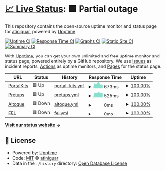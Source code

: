 # [📈 Live Status](https://atiniguar.github.io/celtech-status): <!--live status--> **🟧 Partial outage**

This repository contains the open-source uptime monitor and status page for [atiniguar](https://atiniguar.github.io/celtech-status), powered by [Upptime](https://github.com/upptime/upptime).

[![Uptime CI](https://github.com/atiniguar/celtech-status/workflows/Uptime%20CI/badge.svg)](https://github.com/atiniguar/celtech-status/actions?query=workflow%3A%22Uptime+CI%22)
[![Response Time CI](https://github.com/atiniguar/celtech-status/workflows/Response%20Time%20CI/badge.svg)](https://github.com/atiniguar/celtech-status/actions?query=workflow%3A%22Response+Time+CI%22)
[![Graphs CI](https://github.com/atiniguar/celtech-status/workflows/Graphs%20CI/badge.svg)](https://github.com/atiniguar/celtech-status/actions?query=workflow%3A%22Graphs+CI%22)
[![Static Site CI](https://github.com/atiniguar/celtech-status/workflows/Static%20Site%20CI/badge.svg)](https://github.com/atiniguar/celtech-status/actions?query=workflow%3A%22Static+Site+CI%22)
[![Summary CI](https://github.com/atiniguar/celtech-status/workflows/Summary%20CI/badge.svg)](https://github.com/atiniguar/celtech-status/actions?query=workflow%3A%22Summary+CI%22)

With [Upptime](https://upptime.js.org), you can get your own unlimited and free uptime monitor and status page, powered entirely by a GitHub repository. We use [Issues](https://github.com/atiniguar/celtech-status/issues) as incident reports, [Actions](https://github.com/atiniguar/celtech-status/actions) as uptime monitors, and [Pages](https://atiniguar.github.io/celtech-status) for the status page.

<!--start: status pages-->
<!-- This summary is generated by Upptime (https://github.com/upptime/upptime) -->
<!-- Do not edit this manually, your changes will be overwritten -->
<!-- prettier-ignore -->
| URL | Status | History | Response Time | Uptime |
| --- | ------ | ------- | ------------- | ------ |
| <img alt="" src="https://favicons.githubusercontent.com/portalkits.celtech.com.gt" height="13"> [PortalKits](https://portalkits.celtech.com.gt/) | 🟩 Up | [portal-kits.yml](https://github.com/atiniguar/celtech-status/commits/HEAD/history/portal-kits.yml) | <details><summary><img alt="Response time graph" src="./graphs/portal-kits/response-time-week.png" height="20"> 673ms</summary><br><a href="https://atiniguar.github.io/celtech-status/history/portal-kits"><img alt="Response time 875" src="https://img.shields.io/endpoint?url=https%3A%2F%2Fraw.githubusercontent.com%2Fatiniguar%2Fceltech-status%2FHEAD%2Fapi%2Fportal-kits%2Fresponse-time.json"></a><br><a href="https://atiniguar.github.io/celtech-status/history/portal-kits"><img alt="24-hour response time 568" src="https://img.shields.io/endpoint?url=https%3A%2F%2Fraw.githubusercontent.com%2Fatiniguar%2Fceltech-status%2FHEAD%2Fapi%2Fportal-kits%2Fresponse-time-day.json"></a><br><a href="https://atiniguar.github.io/celtech-status/history/portal-kits"><img alt="7-day response time 673" src="https://img.shields.io/endpoint?url=https%3A%2F%2Fraw.githubusercontent.com%2Fatiniguar%2Fceltech-status%2FHEAD%2Fapi%2Fportal-kits%2Fresponse-time-week.json"></a><br><a href="https://atiniguar.github.io/celtech-status/history/portal-kits"><img alt="30-day response time 748" src="https://img.shields.io/endpoint?url=https%3A%2F%2Fraw.githubusercontent.com%2Fatiniguar%2Fceltech-status%2FHEAD%2Fapi%2Fportal-kits%2Fresponse-time-month.json"></a><br><a href="https://atiniguar.github.io/celtech-status/history/portal-kits"><img alt="1-year response time 875" src="https://img.shields.io/endpoint?url=https%3A%2F%2Fraw.githubusercontent.com%2Fatiniguar%2Fceltech-status%2FHEAD%2Fapi%2Fportal-kits%2Fresponse-time-year.json"></a></details> | <details><summary><a href="https://atiniguar.github.io/celtech-status/history/portal-kits">100.00%</a></summary><a href="https://atiniguar.github.io/celtech-status/history/portal-kits"><img alt="All-time uptime 98.18%" src="https://img.shields.io/endpoint?url=https%3A%2F%2Fraw.githubusercontent.com%2Fatiniguar%2Fceltech-status%2FHEAD%2Fapi%2Fportal-kits%2Fuptime.json"></a><br><a href="https://atiniguar.github.io/celtech-status/history/portal-kits"><img alt="24-hour uptime 100.00%" src="https://img.shields.io/endpoint?url=https%3A%2F%2Fraw.githubusercontent.com%2Fatiniguar%2Fceltech-status%2FHEAD%2Fapi%2Fportal-kits%2Fuptime-day.json"></a><br><a href="https://atiniguar.github.io/celtech-status/history/portal-kits"><img alt="7-day uptime 100.00%" src="https://img.shields.io/endpoint?url=https%3A%2F%2Fraw.githubusercontent.com%2Fatiniguar%2Fceltech-status%2FHEAD%2Fapi%2Fportal-kits%2Fuptime-week.json"></a><br><a href="https://atiniguar.github.io/celtech-status/history/portal-kits"><img alt="30-day uptime 99.81%" src="https://img.shields.io/endpoint?url=https%3A%2F%2Fraw.githubusercontent.com%2Fatiniguar%2Fceltech-status%2FHEAD%2Fapi%2Fportal-kits%2Fuptime-month.json"></a><br><a href="https://atiniguar.github.io/celtech-status/history/portal-kits"><img alt="1-year uptime 98.18%" src="https://img.shields.io/endpoint?url=https%3A%2F%2Fraw.githubusercontent.com%2Fatiniguar%2Fceltech-status%2FHEAD%2Fapi%2Fportal-kits%2Fuptime-year.json"></a></details>
| <img alt="" src="https://favicons.githubusercontent.com/pretups.celtech.com.gt" height="13"> [Pretups](https://pretups.celtech.com.gt/) | 🟩 Up | [pretups.yml](https://github.com/atiniguar/celtech-status/commits/HEAD/history/pretups.yml) | <details><summary><img alt="Response time graph" src="./graphs/pretups/response-time-week.png" height="20"> 525ms</summary><br><a href="https://atiniguar.github.io/celtech-status/history/pretups"><img alt="Response time 475" src="https://img.shields.io/endpoint?url=https%3A%2F%2Fraw.githubusercontent.com%2Fatiniguar%2Fceltech-status%2FHEAD%2Fapi%2Fpretups%2Fresponse-time.json"></a><br><a href="https://atiniguar.github.io/celtech-status/history/pretups"><img alt="24-hour response time 1132" src="https://img.shields.io/endpoint?url=https%3A%2F%2Fraw.githubusercontent.com%2Fatiniguar%2Fceltech-status%2FHEAD%2Fapi%2Fpretups%2Fresponse-time-day.json"></a><br><a href="https://atiniguar.github.io/celtech-status/history/pretups"><img alt="7-day response time 525" src="https://img.shields.io/endpoint?url=https%3A%2F%2Fraw.githubusercontent.com%2Fatiniguar%2Fceltech-status%2FHEAD%2Fapi%2Fpretups%2Fresponse-time-week.json"></a><br><a href="https://atiniguar.github.io/celtech-status/history/pretups"><img alt="30-day response time 461" src="https://img.shields.io/endpoint?url=https%3A%2F%2Fraw.githubusercontent.com%2Fatiniguar%2Fceltech-status%2FHEAD%2Fapi%2Fpretups%2Fresponse-time-month.json"></a><br><a href="https://atiniguar.github.io/celtech-status/history/pretups"><img alt="1-year response time 475" src="https://img.shields.io/endpoint?url=https%3A%2F%2Fraw.githubusercontent.com%2Fatiniguar%2Fceltech-status%2FHEAD%2Fapi%2Fpretups%2Fresponse-time-year.json"></a></details> | <details><summary><a href="https://atiniguar.github.io/celtech-status/history/pretups">100.00%</a></summary><a href="https://atiniguar.github.io/celtech-status/history/pretups"><img alt="All-time uptime 99.31%" src="https://img.shields.io/endpoint?url=https%3A%2F%2Fraw.githubusercontent.com%2Fatiniguar%2Fceltech-status%2FHEAD%2Fapi%2Fpretups%2Fuptime.json"></a><br><a href="https://atiniguar.github.io/celtech-status/history/pretups"><img alt="24-hour uptime 100.00%" src="https://img.shields.io/endpoint?url=https%3A%2F%2Fraw.githubusercontent.com%2Fatiniguar%2Fceltech-status%2FHEAD%2Fapi%2Fpretups%2Fuptime-day.json"></a><br><a href="https://atiniguar.github.io/celtech-status/history/pretups"><img alt="7-day uptime 100.00%" src="https://img.shields.io/endpoint?url=https%3A%2F%2Fraw.githubusercontent.com%2Fatiniguar%2Fceltech-status%2FHEAD%2Fapi%2Fpretups%2Fuptime-week.json"></a><br><a href="https://atiniguar.github.io/celtech-status/history/pretups"><img alt="30-day uptime 100.00%" src="https://img.shields.io/endpoint?url=https%3A%2F%2Fraw.githubusercontent.com%2Fatiniguar%2Fceltech-status%2FHEAD%2Fapi%2Fpretups%2Fuptime-month.json"></a><br><a href="https://atiniguar.github.io/celtech-status/history/pretups"><img alt="1-year uptime 99.31%" src="https://img.shields.io/endpoint?url=https%3A%2F%2Fraw.githubusercontent.com%2Fatiniguar%2Fceltech-status%2FHEAD%2Fapi%2Fpretups%2Fuptime-year.json"></a></details>
| <img alt="" src="https://favicons.githubusercontent.com/altoque.celtech.com.gt" height="13"> [Altoque](https://altoque.celtech.com.gt/) | 🟥 Down | [altoque.yml](https://github.com/atiniguar/celtech-status/commits/HEAD/history/altoque.yml) | <details><summary><img alt="Response time graph" src="./graphs/altoque/response-time-week.png" height="20"> 0ms</summary><br><a href="https://atiniguar.github.io/celtech-status/history/altoque"><img alt="Response time 0" src="https://img.shields.io/endpoint?url=https%3A%2F%2Fraw.githubusercontent.com%2Fatiniguar%2Fceltech-status%2FHEAD%2Fapi%2Faltoque%2Fresponse-time.json"></a><br><a href="https://atiniguar.github.io/celtech-status/history/altoque"><img alt="24-hour response time 0" src="https://img.shields.io/endpoint?url=https%3A%2F%2Fraw.githubusercontent.com%2Fatiniguar%2Fceltech-status%2FHEAD%2Fapi%2Faltoque%2Fresponse-time-day.json"></a><br><a href="https://atiniguar.github.io/celtech-status/history/altoque"><img alt="7-day response time 0" src="https://img.shields.io/endpoint?url=https%3A%2F%2Fraw.githubusercontent.com%2Fatiniguar%2Fceltech-status%2FHEAD%2Fapi%2Faltoque%2Fresponse-time-week.json"></a><br><a href="https://atiniguar.github.io/celtech-status/history/altoque"><img alt="30-day response time 0" src="https://img.shields.io/endpoint?url=https%3A%2F%2Fraw.githubusercontent.com%2Fatiniguar%2Fceltech-status%2FHEAD%2Fapi%2Faltoque%2Fresponse-time-month.json"></a><br><a href="https://atiniguar.github.io/celtech-status/history/altoque"><img alt="1-year response time 0" src="https://img.shields.io/endpoint?url=https%3A%2F%2Fraw.githubusercontent.com%2Fatiniguar%2Fceltech-status%2FHEAD%2Fapi%2Faltoque%2Fresponse-time-year.json"></a></details> | <details><summary><a href="https://atiniguar.github.io/celtech-status/history/altoque">100.00%</a></summary><a href="https://atiniguar.github.io/celtech-status/history/altoque"><img alt="All-time uptime 99.81%" src="https://img.shields.io/endpoint?url=https%3A%2F%2Fraw.githubusercontent.com%2Fatiniguar%2Fceltech-status%2FHEAD%2Fapi%2Faltoque%2Fuptime.json"></a><br><a href="https://atiniguar.github.io/celtech-status/history/altoque"><img alt="24-hour uptime 100.00%" src="https://img.shields.io/endpoint?url=https%3A%2F%2Fraw.githubusercontent.com%2Fatiniguar%2Fceltech-status%2FHEAD%2Fapi%2Faltoque%2Fuptime-day.json"></a><br><a href="https://atiniguar.github.io/celtech-status/history/altoque"><img alt="7-day uptime 100.00%" src="https://img.shields.io/endpoint?url=https%3A%2F%2Fraw.githubusercontent.com%2Fatiniguar%2Fceltech-status%2FHEAD%2Fapi%2Faltoque%2Fuptime-week.json"></a><br><a href="https://atiniguar.github.io/celtech-status/history/altoque"><img alt="30-day uptime 100.00%" src="https://img.shields.io/endpoint?url=https%3A%2F%2Fraw.githubusercontent.com%2Fatiniguar%2Fceltech-status%2FHEAD%2Fapi%2Faltoque%2Fuptime-month.json"></a><br><a href="https://atiniguar.github.io/celtech-status/history/altoque"><img alt="1-year uptime 99.81%" src="https://img.shields.io/endpoint?url=https%3A%2F%2Fraw.githubusercontent.com%2Fatiniguar%2Fceltech-status%2FHEAD%2Fapi%2Faltoque%2Fuptime-year.json"></a></details>
| <img alt="" src="https://favicons.githubusercontent.com/fel.celtech.com.gt" height="13"> [FEL](https://fel.celtech.com.gt/index.jsp) | 🟥 Down | [fel.yml](https://github.com/atiniguar/celtech-status/commits/HEAD/history/fel.yml) | <details><summary><img alt="Response time graph" src="./graphs/fel/response-time-week.png" height="20"> 0ms</summary><br><a href="https://atiniguar.github.io/celtech-status/history/fel"><img alt="Response time 300" src="https://img.shields.io/endpoint?url=https%3A%2F%2Fraw.githubusercontent.com%2Fatiniguar%2Fceltech-status%2FHEAD%2Fapi%2Ffel%2Fresponse-time.json"></a><br><a href="https://atiniguar.github.io/celtech-status/history/fel"><img alt="24-hour response time 0" src="https://img.shields.io/endpoint?url=https%3A%2F%2Fraw.githubusercontent.com%2Fatiniguar%2Fceltech-status%2FHEAD%2Fapi%2Ffel%2Fresponse-time-day.json"></a><br><a href="https://atiniguar.github.io/celtech-status/history/fel"><img alt="7-day response time 0" src="https://img.shields.io/endpoint?url=https%3A%2F%2Fraw.githubusercontent.com%2Fatiniguar%2Fceltech-status%2FHEAD%2Fapi%2Ffel%2Fresponse-time-week.json"></a><br><a href="https://atiniguar.github.io/celtech-status/history/fel"><img alt="30-day response time 0" src="https://img.shields.io/endpoint?url=https%3A%2F%2Fraw.githubusercontent.com%2Fatiniguar%2Fceltech-status%2FHEAD%2Fapi%2Ffel%2Fresponse-time-month.json"></a><br><a href="https://atiniguar.github.io/celtech-status/history/fel"><img alt="1-year response time 300" src="https://img.shields.io/endpoint?url=https%3A%2F%2Fraw.githubusercontent.com%2Fatiniguar%2Fceltech-status%2FHEAD%2Fapi%2Ffel%2Fresponse-time-year.json"></a></details> | <details><summary><a href="https://atiniguar.github.io/celtech-status/history/fel">100.00%</a></summary><a href="https://atiniguar.github.io/celtech-status/history/fel"><img alt="All-time uptime 99.81%" src="https://img.shields.io/endpoint?url=https%3A%2F%2Fraw.githubusercontent.com%2Fatiniguar%2Fceltech-status%2FHEAD%2Fapi%2Ffel%2Fuptime.json"></a><br><a href="https://atiniguar.github.io/celtech-status/history/fel"><img alt="24-hour uptime 100.00%" src="https://img.shields.io/endpoint?url=https%3A%2F%2Fraw.githubusercontent.com%2Fatiniguar%2Fceltech-status%2FHEAD%2Fapi%2Ffel%2Fuptime-day.json"></a><br><a href="https://atiniguar.github.io/celtech-status/history/fel"><img alt="7-day uptime 100.00%" src="https://img.shields.io/endpoint?url=https%3A%2F%2Fraw.githubusercontent.com%2Fatiniguar%2Fceltech-status%2FHEAD%2Fapi%2Ffel%2Fuptime-week.json"></a><br><a href="https://atiniguar.github.io/celtech-status/history/fel"><img alt="30-day uptime 100.00%" src="https://img.shields.io/endpoint?url=https%3A%2F%2Fraw.githubusercontent.com%2Fatiniguar%2Fceltech-status%2FHEAD%2Fapi%2Ffel%2Fuptime-month.json"></a><br><a href="https://atiniguar.github.io/celtech-status/history/fel"><img alt="1-year uptime 99.81%" src="https://img.shields.io/endpoint?url=https%3A%2F%2Fraw.githubusercontent.com%2Fatiniguar%2Fceltech-status%2FHEAD%2Fapi%2Ffel%2Fuptime-year.json"></a></details>

<!--end: status pages-->

[**Visit our status website →**](https://atiniguar.github.io/celtech-status)

## 📄 License

- Powered by: [Upptime](https://github.com/upptime/upptime)
- Code: [MIT](./LICENSE) © [atiniguar](https://atiniguar.github.io/celtech-status)
- Data in the `./history` directory: [Open Database License](https://opendatacommons.org/licenses/odbl/1-0/)
